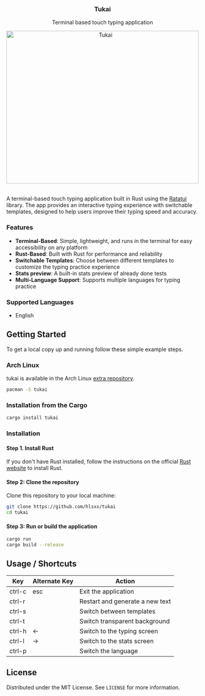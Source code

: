 <div align="center">
  <h3 align="center">Tukai</h3>

  <p align="center">
    Terminal based touch typing application
  </p>
</div>

<div align="center">
  <img src="https://github.com/hlsxx/tukai/blob/master/blob/example.gif" alt="Tukai" style="width:100%; max-height:400px" />
</div>

</br>

A terminal-based touch typing application built in Rust using the [Ratatui](https://github.com/ratatui/ratatui) library. The app provides an interactive typing experience with switchable templates, designed to help users improve their typing speed and accuracy.

### Features
- **Terminal-Based**: Simple, lightweight, and runs in the terminal for easy accessibility on any platform
- **Rust-Based**: Built with Rust for performance and reliability
- **Switchable Templates**: Choose between different templates to customize the typing practice experience
- **Stats preview**: A built-in stats preview of already done tests
- **Multi-Language Support**: Supports multiple languages for typing practice

### Supported Languages
- English

## Getting Started

To get a local copy up and running follow these simple example steps.

### Arch Linux

tukai is available in the Arch Linux [extra repository](https://archlinux.org/packages/extra/x86_64/tukai/).

```sh
pacman -S tukai
```

### Installation from the Cargo
```sh
cargo install tukai

```
### Installation

#### Step 1. Install Rust
If you don't have Rust installed, follow the instructions on the official [Rust website](https://www.rust-lang.org/tools/install) to install Rust.

#### Step 2: Clone the repository

Clone this repository to your local machine:

```sh
git clone https://github.com/hlsxx/tukai
cd tukai
```
#### Step 3: Run or build the application
```sh
cargo run
cargo build --release
```

<!-- USAGE EXAMPLES -->
## Usage / Shortcuts

|  Key |  Alternate Key |  Action |
| ------------ | ------------ | ------------ |
|  ctrl-c  | esc  |  Exit the application |
|   ctrl-r |   |  Restart and generate a new text |
|   ctrl-s |   | Switch between templates  |
|   ctrl-t |   | Switch transparent background  |
|   ctrl-h  | ←  | Switch to the typing screen   |
|   ctrl-l  | → | Switch to the stats screen   |
|   ctrl-p |   | Switch the language |

<!-- LICENSE -->
## License

Distributed under the MIT License. See `LICENSE` for more information.

